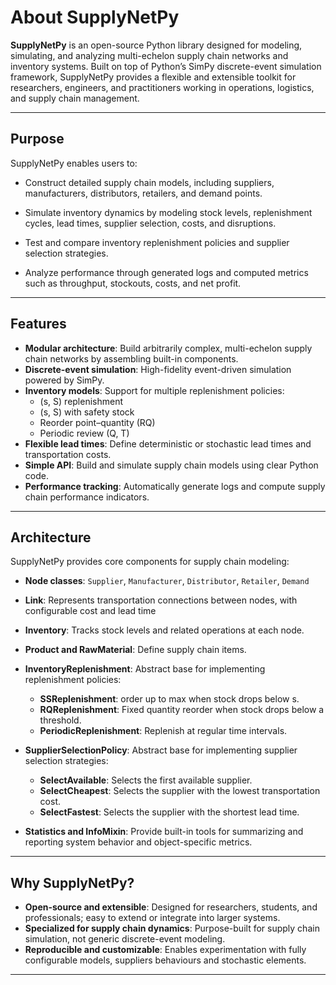 # About SupplyNetPy

**SupplyNetPy** is an open-source Python library designed for modeling, simulating, and analyzing multi-echelon supply chain networks and inventory systems.
Built on top of Python’s SimPy discrete-event simulation framework, SupplyNetPy provides a flexible and extensible toolkit for researchers, engineers, and practitioners working in operations, logistics, and supply chain management.

---

## Purpose

SupplyNetPy enables users to:

- Construct detailed supply chain models, including suppliers, manufacturers, distributors, retailers, and demand points.

- Simulate inventory dynamics by modeling stock levels, replenishment cycles, lead times, supplier selection, costs, and disruptions.

- Test and compare inventory replenishment policies and supplier selection strategies.

- Analyze performance through generated logs and computed metrics such as throughput, stockouts, costs, and net profit.

---

## Features

- **Modular architecture**: Build arbitrarily complex, multi-echelon supply chain networks by assembling built-in components.
- **Discrete-event simulation**: High-fidelity event-driven simulation powered by SimPy.
- **Inventory models**: Support for multiple replenishment policies:
    - (s, S) replenishment
    - (s, S) with safety stock
    - Reorder point–quantity (RQ)
    - Periodic review (Q, T)
- **Flexible lead times**: Define deterministic or stochastic lead times and transportation costs.
- **Simple API**: Build and simulate supply chain models using clear Python code.
- **Performance tracking**: Automatically generate logs and compute supply chain performance indicators.

---

## Architecture

SupplyNetPy provides core components for supply chain modeling:

- **Node classes**: `Supplier`, `Manufacturer`, `Distributor`, `Retailer`, `Demand`
- **Link**: Represents transportation connections between nodes, with configurable cost and lead time
- **Inventory**: Tracks stock levels and related operations at each node.
- **Product and RawMaterial**: Define supply chain items.
- **InventoryReplenishment**: Abstract base for implementing replenishment policies:
    - **SSReplenishment**: order up to max when stock drops below s.
    - **RQReplenishment**: Fixed quantity reorder when stock drops below a threshold.
    - **PeriodicReplenishment**: Replenish at regular time intervals.

- **SupplierSelectionPolicy**: Abstract base for implementing supplier selection strategies:
    - **SelectAvailable**: Selects the first available supplier.
    - **SelectCheapest**: Selects the supplier with the lowest transportation cost.
    - **SelectFastest**: Selects the supplier with the shortest lead time.
- **Statistics and InfoMixin**: Provide built-in tools for summarizing and reporting system behavior and object-specific metrics.

---

## Why SupplyNetPy?

- **Open-source and extensible**: Designed for researchers, students, and professionals; easy to extend or integrate into larger systems.
- **Specialized for supply chain dynamics**: Purpose-built for supply chain simulation, not generic discrete-event modeling.
- **Reproducible and customizable**: Enables experimentation with fully configurable models, suppliers behaviours and stochastic elements.

---
